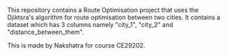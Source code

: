 This repository contains a Route Optimisation project that uses the Djiktsra's algorithm for route optimisation between two cities. It contains a dataset which has 3 columns namely "city_1", "city_2" and "distance_between_them".

This is made by Nakshatra for course CE29202.
